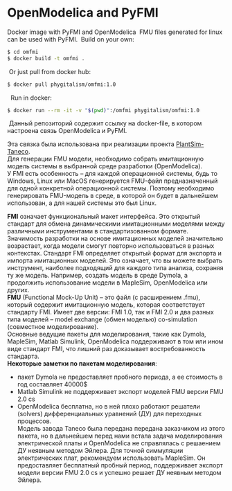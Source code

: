 # OpenModelica and PyFMI
Docker image with PyFMI and OpenModelica
​
FMU files generated for linux can be used with PyFMI.
​
Build on your own:
​
```sh
$ cd omfmi
$ docker build -t omfmi .
```
​
Or just pull from docker hub:
​
```sh
$ docker pull phygitalism/omfmi:1.0
```
​
​
Run in docker:
​
```sh
$ docker run --rm -it -v "$(pwd)":/omfmi phygitalism/omfmi:1.0
```
​
Данный репозиторий содержит ссылку на docker-file, в котором настроена связь OpenModelica и PyFMI.   
  
Эта связка была использована при реализации проекта [PlantSim-Taneco](https://phygitalism.com/plantsim/).   
​
Для генерации FMU модели, необходимо собрать имитационную модель системы в выбранной среде разработки (OpenModelica).    
У FMI есть особенность – для каждой операционной системы, будь то Windows, Linux или MacOS генерируется FMU-файл предназначенный для одной конкретной операционной системы. Поэтому необходимо генерировать FMU-модель в среде, в которой он будет в дальнейшем использован, а для нашей системы это был Linux. 
   
__FMI__ означает функциональный макет интерфейса. Это открытый стандарт для обмена динамическими имитационными моделями между различными инструментами в стандартизованном формате. Значимость разработки на основе имитационных моделей значительно возрастает, когда модели cмогут повторно использоваться в разных контекстах. Стандарт FMI определяет открытый формат для экспорта и импорта имитационных моделей. Это означает, что вы можете выбрать инструмент, наиболее подходящий для каждого типа анализа, сохраняя ту же модель. Например, создать модель в среде Dymola, а продолжить использование модели в MapleSim, OpenModelica или других.   
​
__FMU__ (Functional Mock-Up Unit) – это файл (с расширением .fmu), который содержит имитационную модель, которая соответствует стандарту FMI. Имеет две версии: FMI 1.0, так и FMI 2.0 и два разных типа моделей – model exchange (обмен моделью) co-simulation (совместное моделирование).    
​
Основные ведущие пакеты для моделирования, такие как Dymola, MapleSim, Matlab Simulink, OpenModelica поддерживают в том или ином виде стандарт FMI, что лишний раз доказывает востребованность стандарта.   
​
__Некоторые заметки по пакетам моделирования__:   
- пакет Dymola не предоставляет пробного периода, а ее стоимость в год составляет 40000$   
 - Matlab Simulink не поддерживает экспорт моделей FMU версии FMU 2.0 cs   
 - OpenModelica бесплатна, но в ней плохо работают решатели (solvers) дифференциальных уравнений (ДУ) для переходных процессов.   
​Модель завода Taneco была передана передана заказчиком из этого пакета, но в дальнейшем перед нами встала задача моделирования электрической платы и OpenModelica не справлялась с решаением ДУ неявным методом Эйлера. Для точной симмуляции электрических плат, рекомендуем использовать MapleSim. Он предоставляет бесплатный пробный период, поддерживает экспорт модели версии FMU 2.0 cs и успешно решает ДУ неявным методом Эйлера.
